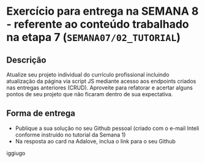 # Exercício para entrega na SEMANA 8 - referente ao conteúdo trabalhado na etapa 7 (`SEMANA07/02_TUTORIAL`)

## Descrição
Atualize seu projeto individual do currículo profissional incluindo atualização da página via script JS mediante acesso aos endpoints criados nas entregas anteriores (CRUD).
Aproveite para refatorar e acertar alguns pontos de seu projeto que não ficaram dentro de sua expectativa.

## Forma de entrega
- Publique a sua solução no seu Github pessoal (criado com o e-mail Inteli conforme instruído no tutorial da Semana 1)
- Na resposta ao card na Adalove, inclua o link para o seu Github


iggiugo